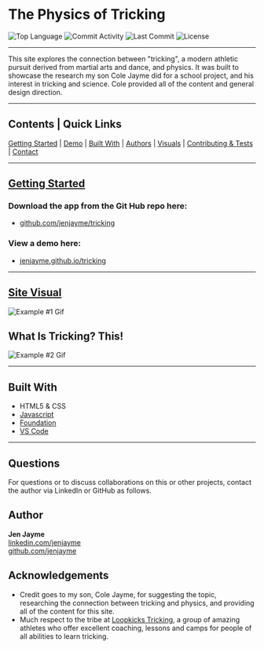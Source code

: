 # The Physics of Tricking

![Top Language](https://img.shields.io/github/languages/top/jenjayme/tricking)
![Commit Activity](https://img.shields.io/github/commit-activity/m/jenjayme/tricking)
![Last Commit](https://img.shields.io/github/last-commit/jenjayme/tricking)
![License](https://img.shields.io/github/license/jenjayme/tricking)
<hr>

This site explores the connection between "tricking", a modern athletic pursuit derived from martial arts and dance, and physics.  It was built to showcase the research my son Cole Jayme did for a school project, and his interest in tricking and science.  Cole provided all of the content and general design direction. 

<hr>

## Contents | Quick Links
[Getting Started](#start)     |     [Demo](#demo)     |     [Built With](#built)     |     [Authors](#author)     |     [Visuals](#visuals)     |     [Contributing & Tests](Contributing.md)     |     [Contact](#contact)

<hr>

## [Getting Started](#start)

### Download the app from the Git Hub repo here:
* [github.com/jenjayme/tricking](https://github.com/jenjayme/tricking)

### <a id="demo">View a demo here:</a> 
* [jenjayme.github.io/tricking](https://jenjayme.github.io/tricking/#demo)
<hr>

## [Site Visual](#visuals)


![Example #1 Gif](./images/example.gif)

 
## What Is Tricking? This!

![Example #2 Gif](./images/example2.gif)

<hr>

## <a id="built">Built With</a>
* HTML5 & CSS
* [Javascript](https://www.javascript.com/)
* [Foundation](https://foundation.zurb.com/)
* [VS Code](https://code.visualstudio.com/)

<hr>

## <a id="contact">Questions</a>
For questions or to discuss collaborations on this or other projects, contact the author via LinkedIn or GitHub as follows.

## <a id="author">Author</a>

**Jen Jayme**<br>
[linkedin.com/jenjayme](https://www.linkedin.com/in/jenjayme)<br>
[github.com/jenjayme](https://github.com/JenJayme)


## Acknowledgements
* Credit goes to my son, Cole Jayme, for suggesting the topic, researching the connection between tricking and physics, and providing all of the content for this site.
* Much respect to the tribe at [Loopkicks Tricking](https://www.loopkickstricking.com/), a group of amazing athletes who offer excellent coaching, lessons and camps for people of all abilities to learn tricking.